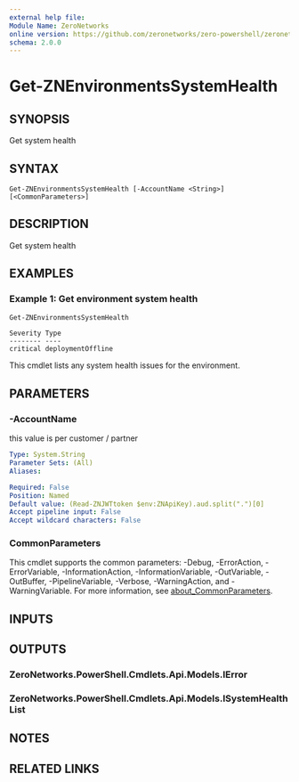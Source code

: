 ```yaml
---
external help file:
Module Name: ZeroNetworks
online version: https://github.com/zeronetworks/zero-powershell/zeronetworks/get-znenvironmentssystemhealth
schema: 2.0.0
---
```


# Get-ZNEnvironmentsSystemHealth

## SYNOPSIS
Get system health

## SYNTAX

```
Get-ZNEnvironmentsSystemHealth [-AccountName <String>] [<CommonParameters>]
```

## DESCRIPTION
Get system health

## EXAMPLES

### Example 1: Get environment system health
```powershell
Get-ZNEnvironmentsSystemHealth
```

```output
Severity Type
-------- ----
critical deploymentOffline
```

This cmdlet lists any system health issues for the environment.

## PARAMETERS

### -AccountName
this value is per customer / partner

```yaml
Type: System.String
Parameter Sets: (All)
Aliases:

Required: False
Position: Named
Default value: (Read-ZNJWTtoken $env:ZNApiKey).aud.split(".")[0]
Accept pipeline input: False
Accept wildcard characters: False
```

### CommonParameters
This cmdlet supports the common parameters: -Debug, -ErrorAction, -ErrorVariable, -InformationAction, -InformationVariable, -OutVariable, -OutBuffer, -PipelineVariable, -Verbose, -WarningAction, and -WarningVariable. For more information, see [about_CommonParameters](http://go.microsoft.com/fwlink/?LinkID=113216).

## INPUTS

## OUTPUTS

### ZeroNetworks.PowerShell.Cmdlets.Api.Models.IError

### ZeroNetworks.PowerShell.Cmdlets.Api.Models.ISystemHealthList

## NOTES

## RELATED LINKS

